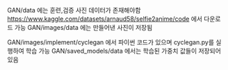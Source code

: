 GAN/data 에는 훈련,검증 사진 데이터가 존재해야함 https://www.kaggle.com/datasets/arnaud58/selfie2anime/code 에서 다운로드 가능
GAN/images/data 에는 만들어낸 사진이 저장됨

GAN/images/implement/cyclegan 에서 파이썬 코드가 있으며 cyclegan.py를 실행하여 학습 가능
GAN/saved_models/data 에서는 학습된 가중치 값들이 저장되어있음
